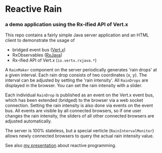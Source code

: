 # Reactive Rain
### a demo application using the Rx-ified API of Vert.x

This repo contains a fairly simple Java server application and an HTML client to demonstrate the usage of
* bridged event bus ([Vert.x](http://vertx.io/))
* RxObservables ([RxJava](http://reactivex.io/))
* Rx-ified API of Vert.x (`io.vertx.rxjava.*`)

A `RainMaker` component on the server periodically generates 'rain drops' at a given interval. Each rain drop consists of two coordinates (x, y). The interval can be adjusted by setting the 'rain intensity'. All `RainDrops` are displayed in the browser. You can set the rain intensity with a slider.

Each individual `RainDrop` is published as an event on the Vert.x event bus, which has been extended (bridged) to the browser via a web socket connection. Setting the rain intensity is also done via events on the event bus. All events are visible by all connected browsers, so if one user changes the rain intensity, the sliders of all other connected browsers are adjusted automatically.

The server is 100% stateless, but a special verticle (`RainIntervalMonitor`) allows newly connected browsers to query the actual rain intensity value.

See also [my presentation](http://slides.com/robbosman/reactive-programming-3#/) about reactive programming.
